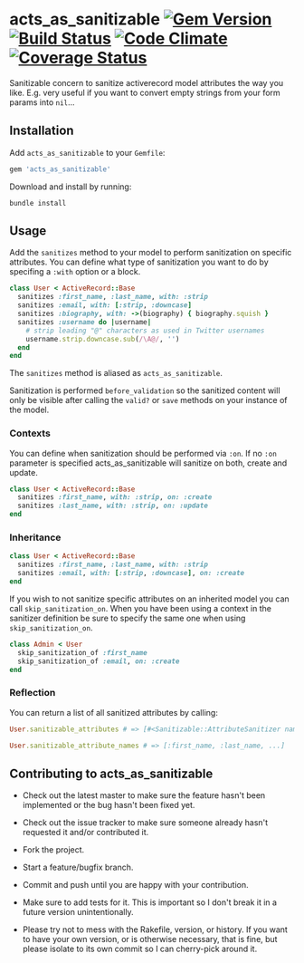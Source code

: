 # acts_as_sanitizable [![Gem Version](https://badge.fury.io/rb/acts_as_sanitizable.svg)](http://badge.fury.io/rb/acts_as_sanitizable) [![Build Status](https://travis-ci.org/chilian/acts_as_sanitizable.svg?branch=master)](https://travis-ci.org/chilian/acts_as_sanitizable) [![Code Climate](https://codeclimate.com/github/chilian/acts_as_sanitizable.png)](https://codeclimate.com/github/chilian/acts_as_sanitizable) [![Coverage Status](https://coveralls.io/repos/chilian/acts_as_sanitizable/badge.png)](https://coveralls.io/r/chilian/acts_as_sanitizable)

Sanitizable concern to sanitize activerecord model attributes the way you like. E.g. very useful if you want to convert empty strings from your form params into `nil`...  

## Installation

Add `acts_as_sanitizable` to your `Gemfile`:

```ruby
gem 'acts_as_sanitizable'
```

Download and install by running:

```
bundle install
```

## Usage

Add the `sanitizes` method to your model to perform sanitization on specific attributes. You can define what type of sanitization you want to do by specifing a `:with` option or a block.

```ruby
class User < ActiveRecord::Base   
  sanitizes :first_name, :last_name, with: :strip
  sanitizes :email, with: [:strip, :downcase]
  sanitizes :biography, with: ->(biography) { biography.squish }
  sanitizes :username do |username|
    # strip leading "@" characters as used in Twitter usernames
    username.strip.downcase.sub(/\A@/, '')
  end
end
```

The `sanitizes` method is aliased as `acts_as_sanitizable`.

Sanitization is performed `before_validation` so the sanitized content will only be visible after calling the `valid?` or `save` methods on your instance of the model.

### Contexts

You can define when sanitization should be performed via `:on`. If no `:on` parameter is specified acts_as_sanitizable will sanitize on both, create and update.

```ruby
class User < ActiveRecord::Base
  sanitizes :first_name, with: :strip, on: :create
  sanitizes :last_name, with: :strip, on: :update
end
```

### Inheritance

```ruby
class User < ActiveRecord::Base   
  sanitizes :first_name, :last_name, with: :strip
  sanitizes :email, with: [:strip, :downcase], on: :create
end
```

If you wish to not sanitize specific attributes on an inherited model you can call `skip_sanitization_on`. When you have been using a context in the sanitizer definition be sure to specify the same one when using `skip_sanitization_on`.

```ruby
class Admin < User
  skip_sanitization_of :first_name
  skip_sanitization_of :email, on: :create
end
```

### Reflection

You can return a list of all sanitized attributes by calling:

```ruby
User.sanitizable_attributes # => [#<Sanitizable::AttributeSanitizer name: :first_name, ...>, ...]

User.sanitizable_attribute_names # => [:first_name, :last_name, ...]
```

## Contributing to acts_as_sanitizable

- Check out the latest master to make sure the feature hasn't been implemented or the bug hasn't been fixed yet.

- Check out the issue tracker to make sure someone already hasn't requested it and/or contributed it.

- Fork the project.

- Start a feature/bugfix branch.

- Commit and push until you are happy with your contribution.

- Make sure to add tests for it. This is important so I don't break it in a future version unintentionally.

- Please try not to mess with the Rakefile, version, or history. If you want to have your own version, or is otherwise necessary, that is fine, but please isolate to its own commit so I can cherry-pick around it.
